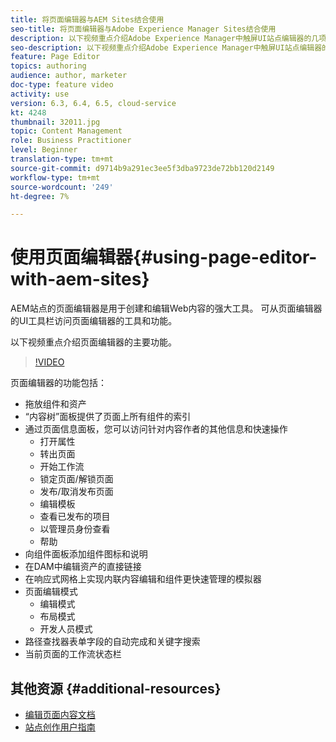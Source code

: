 ```yaml
---
title: 将页面编辑器与AEM Sites结合使用
seo-title: 将页面编辑器与Adobe Experience Manager Sites结合使用
description: 以下视频重点介绍Adobe Experience Manager中触屏UI站点编辑器的几项主要功能。
seo-description: 以下视频重点介绍Adobe Experience Manager中触屏UI站点编辑器的几项主要功能。
feature: Page Editor
topics: authoring
audience: author, marketer
doc-type: feature video
activity: use
version: 6.3, 6.4, 6.5, cloud-service
kt: 4248
thumbnail: 32011.jpg
topic: Content Management
role: Business Practitioner
level: Beginner
translation-type: tm+mt
source-git-commit: d9714b9a291ec3ee5f3dba9723de72bb120d2149
workflow-type: tm+mt
source-wordcount: '249'
ht-degree: 7%

---
```



# 使用页面编辑器{#using-page-editor-with-aem-sites}

AEM站点的页面编辑器是用于创建和编辑Web内容的强大工具。 可从页面编辑器的UI工具栏访问页面编辑器的工具和功能。

以下视频重点介绍页面编辑器的主要功能。

>[!VIDEO](https://video.tv.adobe.com/v/32011?quality=12&learn=on)

页面编辑器的功能包括：

* 拖放组件和资产
* “内容树”面板提供了页面上所有组件的索引
* 通过页面信息面板，您可以访问针对内容作者的其他信息和快速操作
   * 打开属性
   * 转出页面
   * 开始工作流
   * 锁定页面/解锁页面
   * 发布/取消发布页面
   * 编辑模板
   * 查看已发布的项目
   * 以管理员身份查看
   * 帮助
* 向组件面板添加组件图标和说明
* 在DAM中编辑资产的直接链接
* 在响应式网格上实现内联内容编辑和组件更快速管理的模拟器
* 页面编辑模式
   * 编辑模式
   * 布局模式
   * 开发人员模式
* 路径查找器表单字段的自动完成和关键字搜索
* 当前页面的工作流状态栏

## 其他资源 {#additional-resources}

* [编辑页面内容文档](https://docs.adobe.com/content/help/en/experience-manager-65/authoring/authoring/editing-content.html)
* [站点创作用户指南](https://docs.adobe.com/content/help/en/experience-manager-65/authoring/home.html)
